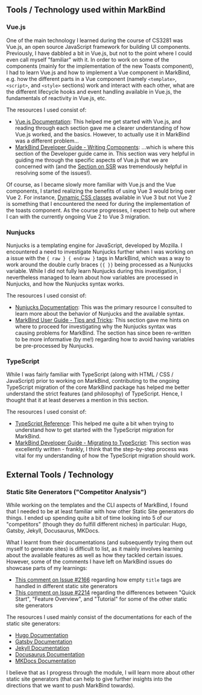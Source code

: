 ## Tools / Technology used within MarkBind

### Vue.js

One of the main technology I learned during the course of CS3281 was Vue.js, an open source JavaScript framework for building UI components. Previously, I have dabbled a bit in Vue.js, but not to the point where I could even call myself "familiar" with it. In order to work on some of the components (mainly for the implementation of the new Toasts component), I had to learn Vue.js and how to implement a Vue component in MarkBind, e.g. how the different parts in a Vue component (namely `<template>`, `<script>`, and `<style>` sections) work and interact with each other, what are the different lifecycle hooks and event handling available in Vue.js, the fundamentals of reactivity in Vue.js, etc.

The resources I used consist of:
- [Vue.js Documentation](https://vuejs.org/guide/introduction.html): This helped me get started with Vue.js, and reading through each section gave me a clearer understanding of how Vue.js worked, and the basics. However, to actually use it in MarkBind was a different problem...
- [MarkBind Developer Guide - Writing Components](https://markbind.org/devdocs/devGuide/development/writingComponents.html): ...which is where this section of the Developer guide came in. This section was very helpful in guiding me through the specific aspects of Vue.js that we are concerned with (and the [Section on SSR](https://markbind.org/devdocs/devGuide/development/writingComponents.html#ssr) was tremendously helpful in resolving some of the issues!).

Of course, as I became slowly more familiar with Vue.js and the Vue components, I started realizing the benefits of using Vue 3 would bring over Vue 2. For instance, [Dynamic CSS classes](https://vueschool.io/lessons/dynamic-css-classes-with-vue-3) available in Vue 3 but not Vue 2 is something that I encountered the need for during the implementation of the toasts component. As the course progresses, I expect to help out where I can with the currently ongoing Vue 2 to Vue 3 migration.

### Nunjucks

Nunjucks is a templating engine for JavaScript, developed by Mozilla. I encountered a need to investigate Nunjucks further when I was working on a issue with the `{ raw } { endraw }` tags in MarkBind, which was a way to work around the double curly braces `{{ }}` being processed as a Nunjucks variable. While I did not fully learn Nunjucks during this investigation, I nevertheless managed to learn about how variables are processed in Nunjucks, and how the Nunjucks syntax works. 

The resources I used consist of:
- [Nunjucks Documentation](https://mozilla.github.io/nunjucks/templating.html#autoescaping): This was the primary resource I consulted to learn more about the behavior of Nunjucks and the available syntax.
- [MarkBind User Guide - Tips and Tricks](https://markbind.org/userGuide/tipsAndTricks.html#using-raw-endraw-to-display-content): This section gave me hints on where to proceed for investigating why the Nunjucks syntax was causing problems for MarkBind. The section has since been re-written to be more informative (by me!) regarding how to avoid having variables be pre-processed by Nunjucks.

### TypeScript

While I was fairly familiar with TypeScript (along with HTML / CSS / JavaScript) prior to working on MarkBind, contributing to the ongoing TypeScript migration of the core MarkBind package has helped me better understand the strict features (and philosophy) of TypeScript. Hence, I thought that it at least deserves a mention in this section.

The resources I used consist of:
- [TypeScript Reference](https://www.typescriptlang.org/docs/handbook/utility-types.html): This helped me quite a bit when trying to understand how to get started with the TypeScript migration for MarkBind.
- [MarkBind Developer Guide - Migrating to TypeScript](https://markbind.org/devdocs/devGuide/development/migratingToTypeScript.html): This section was excellently written - frankly, I think that the step-by-step process was vital for my understanding of how the TypeScript migration should work.

## External Tools / Technology

### Static Site Generators ("Competitor Analysis")

While working on the templates and the CLI aspects of MarkBind, I found that I needed to be at least familiar with how other Static Site generators do things. I ended up spending quite a bit of time looking into 5 of our "competitors" (though they do fulfill different niches) in particular: Hugo, Gatsby, Jekyll, Docusaurus, MKDocs. 

What I learnt from their documentations (and subsequently trying them out myself to generate sites) is difficult to list, as it mainly involves learning about the available features as well as how they tackled certain issues. However, some of the comments I have left on MarkBind issues do showcase parts of my learnings:
- [This comment on Issue #2166](https://github.com/MarkBind/markbind/issues/2166#issuecomment-1464909988) regarding how empty `title` tags are handled in different static site generators 
- [This comment on Issue #2214](https://github.com/MarkBind/markbind/issues/2214#issuecomment-1474242306) regarding the differences between "Quick Start", "Feature Overview", and "Tutorial" for some of the other static site generators

The resources I used mainly consist of the documentations for each of the static site generators:
- [Hugo Documentation](https://gohugo.io/documentation/)
- [Gatsby Documentation](https://www.gatsbyjs.com/docs/)
- [Jekyll Documentation](https://jekyllrb.com/docs/)
- [Docusaurus Documentation](https://docusaurus.io/docs/docs-introduction)
- [MKDocs Documentation](https://www.mkdocs.org/)

I believe that as I progress through the module, I will learn more about other static site generators (that can help to give further insights into the directions that we want to push MarkBind towards).
